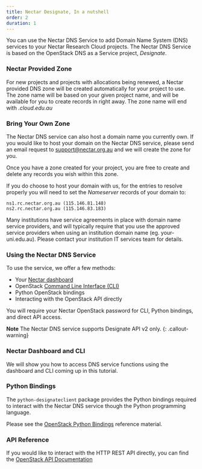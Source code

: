 ```yaml
---
title: Nectar Designate, In a nutshell
order: 2
duration: 1
---
```


You can use the Nectar DNS Service to add Domain Name System (DNS) services to
your Nectar Research Cloud projects. The Nectar DNS Service is based on the
OpenStack DNS as a Service project, *Designate*.

### Nectar Provided Zone

For new projects and projects with allocations being renewed, a Nectar provided
DNS zone will be created automatically for your project to use. The zone name
will be based on your given project name, and will be available for you to
create records in right away. The zone name will end with *.cloud.edu.au*

### Bring Your Own Zone

The Nectar DNS service can also host a domain name you currently own. If you
would like to host your domain on the Nectar DNS service, please send an email
request to [support@nectar.org.au](mailto:support@nectar.org.au) and we will
create the zone for you.

Once you have a zone created for your project, you are free to create and
delete any records you wish within this zone.

If you do choose to host your domain with us, for the entries to resolve
properly you will need to set the *Nameserver* records of your domain to:

```
ns1.rc.nectar.org.au (115.146.81.148)
ns2.rc.nectar.org.au (115.146.83.183)
```

Many institutions have service agreements in place with domain name service
providers, and will typically require that you use the approved service
providers when using an institution domain name (eg. your-uni.edu.au). Please
contact your institution IT services team for details.

### Using the Nectar DNS Service

To use the service, we offer a few methods:

- Your [Nectar dashboard](https://dashboard.rc.nectar.org.au)
- OpenStack [Command Line Interface (CLI)](tutorial/openstack-cli)
- Python OpenStack bindings
- Interacting with the OpenStack API directly

You will require your Nectar OpenStack password for CLI, Python bindings, and
direct API access.

**Note** The Nectar DNS service supports Designate API v2 only.
{: .callout-warning}

### Nectar Dashboard and CLI

We will show you how to access DNS service functions using the dashboard and
CLI coming up in this tutorial.

### Python Bindings

The `python-designateclient` package provides the Python bindings required to
interact with the Nectar DNS service though the Python programming language.

Please see the [OpenStack Python Bindings](https://docs.openstack.org/python-designateclient/latest/user/bindings.html)
reference material.

### API Reference

If you would like to interact with the HTTP REST API directly, you can find the
[OpenStack API Documentation](https://developer.openstack.org/api-ref/dns/)

